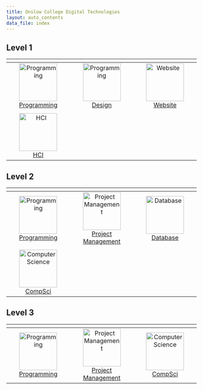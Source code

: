 ```yaml
---
title: Onslow College Digital Technologies
layout: auto_contents
data_file: index
---
```


## Level 1

| <img width=500 /> | <img width=500 /> | <img width=500 /> |
| :-: | :-: | :-: |
| <a href="11dit/programming"><image src="img/programming.svg" title="Programming" width=100><br>Programming | <a href="11dit/design"><image src="img/design.svg" title="Programming" width=100><br>Design | <a href="11dit/website"><image src="img/website.svg" title="Website" width=100><br>Website |
| | | |
| <a href="11dit/hci"><image src="img/hci.svg" title="HCI" width=100><br>HCI |

## Level 2

| <img width=500 /> | <img width=500 /> | <img width=500 /> |
| :-: | :-: | :-: |
| <a href="12dtc/programming"><image src="img/programming.svg" title="Programming" width=100><br>Programming | <a href="12dtc/projman"><image src="img/projman.svg" title="Project Management" width=100><br>Project Management | <a href="12dtc/database"><image src="img/database.svg" title="Database" width=100><br>Database |
| | | |
| <a href="12dtc/compsci"><image src="img/compsci.svg" title="Computer Science" width=100><br>CompSci |

## Level 3

| <img width=500 /> | <img width=500 /> | <img width=500 /> |
| :-: | :-: | :-: |
| <a href="13dtc/programming"><image src="img/programming.svg" title="Programming" width=100><br>Programming | <a href="12dtc/projman"><image src="img/projman.svg" title="Project Management" width=100><br>Project Management | <a href="13dtc/compsci"><image src="img/compsci.svg" title="Computer Science" width=100><br>CompSci |
